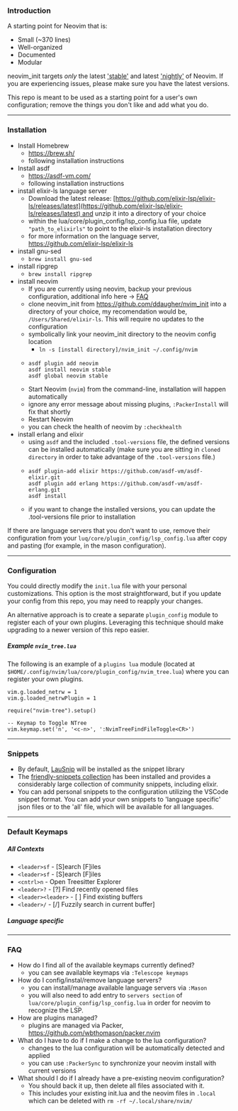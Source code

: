 ### Introduction

A starting point for Neovim that is:

* Small (~370 lines)
* Well-organized
* Documented
* Modular

neovim_init targets *only* the latest ['stable'](https://github.com/neovim/neovim/releases/tag/stable) and latest ['nightly'](https://github.com/neovim/neovim/releases/tag/nightly) of Neovim. If you are experiencing issues, please make sure you have the latest versions.

This repo is meant to be used as a starting point for a user's own configuration; remove the things you don't like and add what you do.

-----
### Installation

* Install Homebrew
  * https://brew.sh/
  * following installation instructions
* Install asdf
  * https://asdf-vm.com/
  * following installation instructions
* install elixir-ls language server
  * Download the latest release: [https://github.com/elixir-lsp/elixir-ls/releases/latest](https://github.com/elixir-lsp/elixir-ls/releases/latest) and unzip it into a directory of your choice
  * within the lua/core/plugin_config/lsp_config.lua file, update `"path_to_elixirls"` to point to the elixir-ls installation directory
  * for more information on the language server, https://github.com/elixir-lsp/elixir-ls
* install gnu-sed
  * ```brew install gnu-sed```
* install ripgrep
  * ```brew install ripgrep```
* install neovim
  * If you are currently using neovim, backup your previous configuration, additional info here -> [FAQ](#faq)
  * clone neovim_init from https://github.com/ddaugher/nvim_init into a directory of your choice, my recomendation would be, ```/Users/Shared/elixir-ls```. This will require no updates
  to the configuration
  * symbolically link your neovim_init directory to the neovim config location
    * ```ln -s [install directory]/nvim_init ~/.config/nvim```
  * ```
    asdf plugin add neovim
    asdf install neovim stable
    asdf global neovim stable
    ```
  * Start Neovim (`nvim`) from the command-line, installation will happen automatically
  * ignore any error message about missing plugins, `:PackerInstall` will fix that shortly
  * Restart Neovim
  * you can check the health of neovim by ```:checkhealth```
* install erlang and elixir
  * using `asdf` and the included `.tool-versions` file, the defined versions can be installed automatically (make sure you are sitting in `cloned directory` in order to take advantage of the `.tool-versions` file.)
  * ```
    asdf plugin-add elixir https://github.com/asdf-vm/asdf-elixir.git
    asdf plugin add erlang https://github.com/asdf-vm/asdf-erlang.git
    asdf install
    ```
  * if you want to change the installed versions, you can update the .tool-versions file prior to installation

If there are language servers that you don't want to use, remove their configuration from your `luq/core/plugin_config/lsp_config.lua` after copy and pasting (for example, in the mason configuration).

-----
### Configuration

You could directly modify the `init.lua` file with your personal customizations. This option is the most straightforward, but if you update your config from this repo, you may need to reapply your changes.

An alternative approach is to create a separate `plugin_config` module to register each of your own plugins. Leveraging this technique should make upgrading to a newer version of this repo easier.

##### Example `nvim_tree.lua`

The following is an example of a `plugins lua` module (located at `$HOME/.config/nvim/lua/core/plugin_config/nvim_tree.lua`) where you can register your own plugins.

```
vim.g.loaded_netrw = 1
vim.g.loaded_netrwPlugin = 1

require("nvim-tree").setup()

-- Keymap to Toggle NTree
vim.keymap.set('n', '<c-n>', ':NvimTreeFindFileToggle<CR>')
```
-----
### Snippets
  * By default, [LauSnip](https://github.com/L3MON4D3/LuaSnip) will be installed as the  snippet library
  * The [friendly-snippets collection](https://github.com/rafamadriz/friendly-snippets) has been installed and provides a considerably large collection of community snippets, including elixir.
  * You can add personal snippets to the configuration utilizing the VSCode snippet format.  You can add your own snippets to 'language specific' json files or to the 'all' file, which will be available for all languages.

-----
### Default Keymaps
##### All Contexts
* `<leader>sf` - [S]earch [F]iles
* `<leader>sf` - [S]earch [F]iles
* `<cntrl>n` - Open Treesitter Explorer
* `<leader>?` - [?] Find recently opened files
* `<leader><leader>` - [ ] Find existing buffers
* `<leader>/` - [/] Fuzzily search in current buffer]

##### Language specific

-----
### FAQ
  * How do I find all of the available keymaps currently defined?
    * you can see available keymaps via ```:Telescope keymaps```
  * How do I config/instal/remove language servers?
    * you can install/manage available language servers via ```:Mason```
    * you will also need to add entry to ```servers section``` of `lua/core/plugin_config/lsp_config.lua` in order for neovim to recognize the LSP.
  * How are plugins managed?
    * plugins are managed via Packer, https://github.com/wbthomason/packer.nvim
  * What do I have to do if I make a change to the lua configuration?
    * changes to the lua configuration will be automatically detected and applied
    * you can use `:PackerSync` to synchronize your neovim install with current versions
  * What should I do if I already have a pre-existing neovim configuration?
     * You should back it up, then delete all files associated with it.
     * This includes your existing init.lua and the neovim files in `.local` which can be deleted with `rm -rf ~/.local/share/nvim/`
